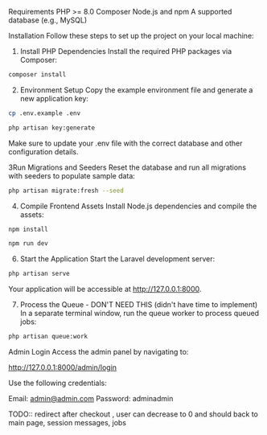 Requirements
PHP >= 8.0
Composer
Node.js and npm
A supported database (e.g., MySQL)

Installation
Follow these steps to set up the project on your local machine:

1. Install PHP Dependencies
   Install the required PHP packages via Composer:

```bash
composer install
```

2. Environment Setup Copy the example environment file and generate a new application key:

```bash
cp .env.example .env
```

```bash
php artisan key:generate
```

Make sure to update your .env file with the correct database and other configuration details.

3Run Migrations and Seeders
Reset the database and run all migrations with seeders to populate sample data:

```bash
php artisan migrate:fresh --seed
```

4. Compile Frontend Assets
   Install Node.js dependencies and compile the assets:

```bash
npm install
```

```bash
npm run dev
```

6. Start the Application
   Start the Laravel development server:

```bash
php artisan serve
```

Your application will be accessible at http://127.0.0.1:8000.

7. Process the Queue  - DON'T NEED THIS (didn't have time to implement)
   In a separate terminal window, run the queue worker to process queued jobs:

```bash
php artisan queue:work
```

Admin Login
Access the admin panel by navigating to:

http://127.0.0.1:8000/admin/login

Use the following credentials:

Email: admin@admin.com
Password: adminadmin



TODO:: 
redirect after checkout ,
user can decrease to 0 and should back to main page,
session messages,
jobs
